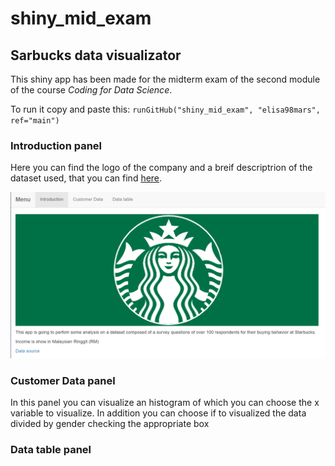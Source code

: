 # shiny_mid_exam
## Sarbucks data visualizator

This shiny app has been made for the midterm exam of the second module of the course *Coding for Data Science*.

To run it copy and paste this: ```runGitHub("shiny_mid_exam", "elisa98mars", ref="main") ```

### Introduction panel

Here you can find the logo of the company and a breif descriptrion of the dataset used, that you can find [here](https://www.kaggle.com/mahirahmzh/starbucks-customer-retention-malaysia-survey).

![Introduction panel.](ReadMe_Img/Intr.PNG)

### Customer Data panel

In this panel you can visualize an histogram of which you can choose the x variable to visualize. In addition you can choose if to visualized the data divided by gender checking the appropriate box 



### Data table panel
